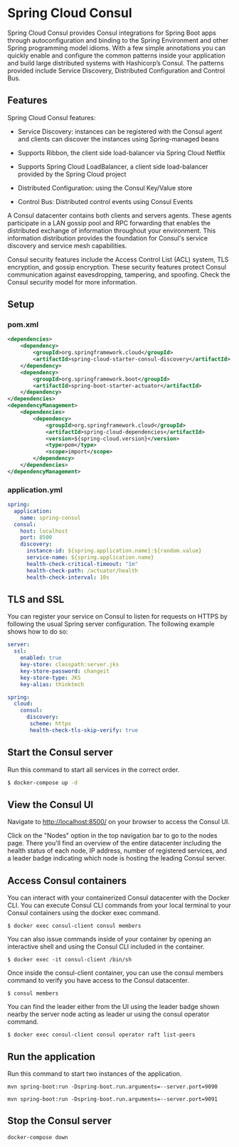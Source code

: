# Spring Cloud Consul

Spring Cloud Consul provides Consul integrations for Spring Boot apps through autoconfiguration and binding to the Spring Environment and other Spring programming model idioms. With a few simple annotations you can quickly enable and configure the common patterns inside your application and build large distributed systems with Hashicorp’s Consul. The patterns provided include Service Discovery, Distributed Configuration and Control Bus.

## Features

Spring Cloud Consul features:

- Service Discovery: instances can be registered with the Consul agent and clients can discover the instances using Spring-managed beans

- Supports Ribbon, the client side load-balancer via Spring Cloud Netflix

- Supports Spring Cloud LoadBalancer, a client side load-balancer provided by the Spring Cloud project

- Distributed Configuration: using the Consul Key/Value store

- Control Bus: Distributed control events using Consul Events

A Consul datacenter contains both clients and servers agents. These agents participate in a LAN gossip pool and RPC forwarding that enables the distributed exchange of information throughout your environment. This information distribution provides the foundation for Consul's service discovery and service mesh capabilities.

Consul security features include the Access Control List (ACL) system, TLS encryption, and gossip encryption. These security features protect Consul communication against eavesdropping, tampering, and spoofing. Check the Consul security model for more information.

## Setup

### pom.xml

```xml
<dependencies>
    <dependency>
        <groupId>org.springframework.cloud</groupId>
        <artifactId>spring-cloud-starter-consul-discovery</artifactId>
    </dependency>
    <dependency>
        <groupId>org.springframework.boot</groupId>
        <artifactId>spring-boot-starter-actuator</artifactId>
    </dependency>
</dependencies>
<dependencyManagement>
    <dependencies>
        <dependency>
            <groupId>org.springframework.cloud</groupId>
            <artifactId>spring-cloud-dependencies</artifactId>
            <version>${spring-cloud.version}</version>
            <type>pom</type>
            <scope>import</scope>
        </dependency>
    </dependencies>
</dependencyManagement>
```

### application.yml

```yaml
spring:
  application:
    name: spring-consul
  consul:
    host: localhost
    port: 8500
    discovery:
      instance-id: ${spring.application.name}:${random.value}
      service-name: ${spring.application.name}
      health-check-critical-timeout: "1m"
      health-check-path: /actuator/health
      health-check-interval: 10s
```

## TLS and SSL

You can register your service on Consul to listen for requests on HTTPS by following the usual Spring server configuration. The following example shows how to do so:

```yaml
server:
  ssl:
    enabled: true
    key-store: classpath:server.jks
    key-store-password: changeit
    key-store-type: JKS
    key-alias: thinktech

spring:
  cloud:
    consul:
      discovery:
       scheme: https
       health-check-tls-skip-verify: true
```

## Start the Consul server

Run this command to start all services in the correct order.

```bash
$ docker-compose up -d
```

## View the Consul UI

Navigate to [http://localhost:8500/](http://localhost:8500/) on your browser to access the Consul UI.

Click on the "Nodes" option in the top navigation bar to go to the nodes page. There you'll find an overview of the entire datacenter including the health status of each node, IP address, number of registered services, and a leader badge indicating which node is hosting the leading Consul server.

## Access Consul containers

You can interact with your containerized Consul datacenter with the Docker CLI.
You can execute Consul CLI commands from your local terminal to your Consul containers using the docker exec command.

```shell script
$ docker exec consul-client consul members
```

You can also issue commands inside of your container by opening an interactive shell and using the Consul CLI included in the container.

```shell script
$ docker exec -it consul-client /bin/sh
```

Once inside the consul-client container, you can use the consul members command to verify you have access to the Consul datacenter.

```shell script
$ consul members
```

You can find the leader either from the UI using the leader badge shown nearby the server node acting as leader ur using the consul operator command.

```shell script
$ docker exec consul-client consul operator raft list-peers
```

## Run the application

Run this command to start two instances of the application. 

```
mvn spring-boot:run -Dspring-boot.run.arguments=--server.port=9090
```

```
mvn spring-boot:run -Dspring-boot.run.arguments=--server.port=9091
```

## Stop the Consul server

```bash
docker-compose down
```
